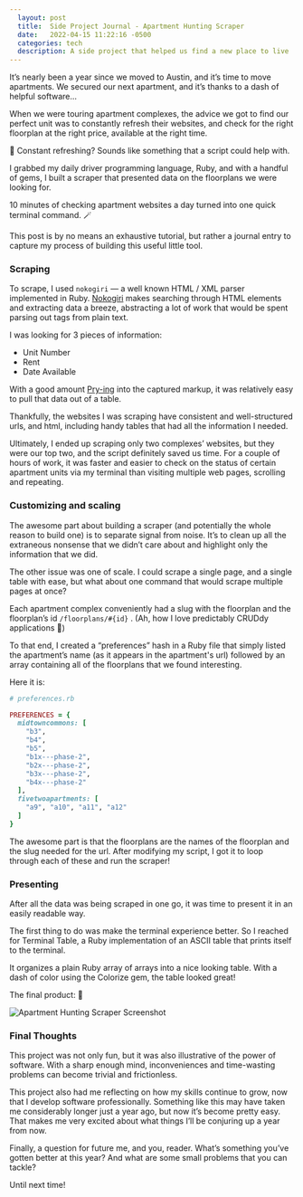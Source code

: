 ```yaml
---
  layout: post
  title:  Side Project Journal - Apartment Hunting Scraper
  date:   2022-04-15 11:22:16 -0500
  categories: tech
  description: A side project that helped us find a new place to live
---
```


It’s nearly been a year since we moved to Austin, and it’s time to move apartments. We secured our next apartment, and it’s thanks to a dash of helpful software...

When we were touring apartment complexes, the advice we got to find our perfect unit was to constantly refresh their websites, and check for the right floorplan at the right price, available at the right time. 

🥴 Constant refreshing? Sounds like something that a script could help with.

I grabbed my daily driver programming language, Ruby, and with a handful of gems, I built a scraper that presented data on the floorplans we were looking for.

10 minutes of checking apartment websites a day turned into one quick terminal command. 🪄

This post is by no means an exhaustive tutorial, but rather a journal entry to capture my process of building this useful little tool.

### Scraping

To scrape, I used `nokogiri` — a well known HTML / XML parser implemented in Ruby. [Nokogiri](https://nokogiri.org/) makes searching through HTML elements and extracting data a breeze, abstracting a lot of work that would be spent parsing out tags from plain text.

I was looking for 3 pieces of information:

- Unit Number
- Rent
- Date Available

With a good amount [Pry-ing](https://pry.github.io/) into the captured markup, it was relatively easy to pull that data out of a table.

Thankfully, the websites I was scraping have consistent and well-structured urls, and html, including handy tables that had all the information I needed. 

Ultimately, I ended up scraping only two complexes’ websites, but they were our top two, and the script definitely saved us time. For a couple of hours of work, it was faster and easier to check on the status of certain apartment units via my terminal than visiting multiple web pages, scrolling and repeating.

### Customizing and scaling

The awesome part about building a scraper (and potentially the whole reason to build one) is to separate signal from noise. It’s to clean up all the extraneous nonsense that we didn’t care about and highlight only the information that we did.

The other issue was one of scale. I could scrape a single page, and a single table with ease, but what about one command that would scrape multiple pages at once? 

Each apartment complex conveniently had a slug with the floorplan and the floorplan’s id `/floorplans/#{id}` . (Ah, how I love predictably CRUDdy applications 💙)

To that end, I created a “preferences” hash in a Ruby file that simply listed the apartment’s name (as it appears in the apartment's url) followed by an array containing all of the floorplans that we found interesting.

Here it is:

```ruby
# preferences.rb

PREFERENCES = {
  midtowncommons: [
    "b3",
    "b4",
    "b5",
    "b1x---phase-2",
    "b2x---phase-2",
    "b3x---phase-2",
    "b4x---phase-2"
  ],
  fivetwoapartments: [
    "a9", "a10", "a11", "a12"
  ]
}
```

The awesome part is that the floorplans are the names of the floorplan and the slug needed for the url. After modifying my script, I got it to loop through each of these and run the scraper!

### Presenting

After all the data was being scraped in one go, it was time to present it in an easily readable way.

The first thing to do was make the terminal experience better. So I reached for Terminal Table, a Ruby implementation of an ASCII table that prints itself to the terminal.

It organizes a plain Ruby array of arrays into a nice looking table. With a dash of color using the Colorize gem, the table looked great!

The final product: 🎊

![Apartment Hunting Scraper Screenshot](/images/2022-04-15-apartment-hunting-scraper.png)

### Final Thoughts

This project was not only fun, but it was also illustrative of the power of software. With a sharp enough mind, inconveniences and time-wasting problems can become trivial and frictionless. 

This project also had me reflecting on how my skills continue to grow, now that I develop software professionally. Something like this may have taken me considerably longer just a year ago, but now it’s become pretty easy. That makes me very excited about what things I’ll be conjuring up a year from now.

Finally, a question for future me, and you, reader. What’s something you’ve gotten better at this year? And what are some small problems that you can tackle?

Until next time!